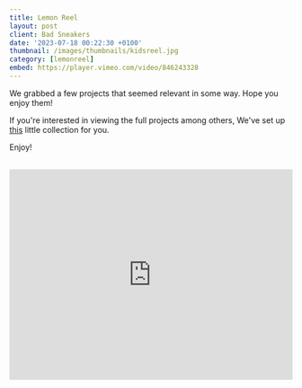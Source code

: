 ```yaml
---
title: Lemon Reel
layout: post
client: Bad Sneakers
date: '2023-07-18 00:22:30 +0100'
thumbnail: /images/thumbnails/kidsreel.jpg
category: [lemonreel]
embed: https://player.vimeo.com/video/846243328
---
```


We grabbed a few projects that seemed relevant in some way. Hope you enjoy them!

If you're interested in viewing the full projects  among others, We've set up [this](/lemonreel) little collection for you.

Enjoy!

<br>

<iframe width="100%" height="375" scrolling="no" frameborder="no" allow="autoplay" src="https://w.soundcloud.com/player/?url=https%3A//api.soundcloud.com/playlists/1654018687%3Fsecret_token%3Ds-2CmGTZqze4a&color=%238f8fb5&auto_play=false&hide_related=false&show_comments=true&show_user=true&show_reposts=false&show_teaser=true"></iframe>
